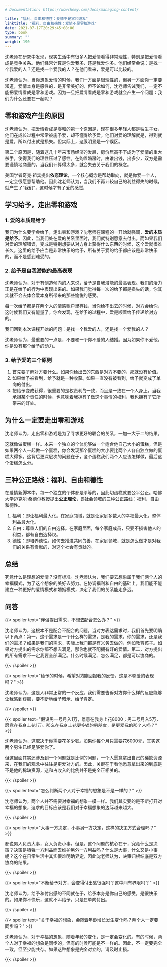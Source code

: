 ```yaml
---
# Documentation: https://wowchemy.com/docs/managing-content/

title: "福利、自由和德性：爱情不是零和游戏"
linktitle: "福利、自由和德性：爱情不是零和游戏"
date: 2021-07-17T20:29:45+08:00
type: book
summary: ""
weight: 190
---
```


<!--more-->

沈老师在研究中发现，现实生活中有很多人把爱情看得非常理性，特别是把爱情看成是竞争关系。他们经常计算是你爱我多，还是我爱你多。他们经常会说：是找一个我爱的人？还是找一个爱我的人？在他们看来，爱是可以比较的。

沈老师认为，当你想象爱情的时候，我们一方面是很理性的，但另一方面你一定要知道，爱情本身是感性的，是非常美好的。但不论如何，沈老师告诫我们，一定不能把爱情看成是零和游戏。因为一旦把爱情看成是零和游戏就会产生一个问题：我们为什么还要在一起呢？

## 零和游戏产生的原因

沈老师认为，把爱情看成是零和的第一个原因是，现在很多年轻人都是独生子女，他们在成长过程中常常被施予爱，却不懂得给予爱。他们对爱的理解就是，得到就是爱，所以付出就是损失。但实际上，这很明显是一个误区。

第二个原因是，随着这几十年来市场经济的发展，房价居高不下成为了爱情的重大杀手，使得我们的理性压过了感性。在购置婚房时，由谁出钱，出多少，双方是需要谨慎地商量的。当我们计算得太多，就会失去关于我们的概念。

美国学者奇克·祖宾提出**依恋理论**，一个核心概念是帮助取向，就是你爱一个人，一定会很愿意帮助他。因此沈老师认为，当我们不再计较自己的利益得失的时候，就产生了“我们”，这时候才有了爱的感觉。

## 学习给予，走出零和游戏

### 1. 爱的本质是给予

我们为什么要学会给予，走出零和游戏？沈老师在课程的一开始就强调，**爱的本质是给予**。因此，当我们处在爱的关系里面时，我们就特别愿意去付出。而如果我们对爱的理解错误，变成是特别想要从对方身上获得什么东西的时候，这个爱就很难长久。这里的给予应当是非常快乐的给予，所有关于爱的给予都应该是非常快乐的，而不是感到难受的。

### 2. 给予是自我潜能的最高表现

沈老师认为，对于有创造倾向的人来说，给予是自我潜能的最高表现。我们的活力正是在给予的行为中表现出来的。如果我们觉得每一次的给予都是损失的话，你其实就不会去体会爱本身所带来的那些愉悦的感受。

每一次给予都是在两个人的情感账户里存钱，当你给不出去的时候，对方会给你，这时候我们又有能量了。你会发现，在给予的过程中，爱是顺着给予传递给对方的。

我们回到本次课程开始的问题：是找一个我爱的人，还是找一个爱我的人？

沈老师认为，最重要的一点是，不要和一个你不爱的人结婚。因为如果你不爱他，你是没有那个给予的动力。

### 3. 给予爱的三个原则

1. 首先要了解对方要什么。如果你给出去的东西是对方不要的，那就没有价值。
2. 如果给予被看到，给予就是一种收获。如果一直没有被看到，给予就变成了单向的付出。
3. 把给予变成获得，很重要的是权责利的一致，而且是一致在一个人身上。当我承担某个责任的时候，也意味着我拥有了做这个事情的权利，我也拥有了它所带来的好处。

## 为什么一定要走出零和游戏

沈老师认为，走出零和游戏是为了寻求更好的联合的关系，一加一大于二的结果。

这就像做蛋糕一样。本来一个独立的个体能够做一个适合他自己大小的蛋糕，但是如果两个人一起做一个蛋糕，你会发现那个蛋糕的大小要比两个人各自独立做的蛋糕大得多。这背后更深层次的问题在于，这个蛋糕我们两个人应该怎样做，最后这个蛋糕怎么分。

## 三种公正路线：福利、自由和德性

在爱情新脚本中，每一个独立的个体都是平等的，因此切蛋糕就要公平公正。哈佛大学迈克尔·桑德尔教授提出**公正理论**，即社会领域的三种公正路线：福利、自由和德性。

1. 福利：即让福利最大化。在家庭领域，就是让家庭多数人的幸福最大化，整体利益最大化。
2. 自由：尊重人们的自由选择。在家庭里面，每个家庭成员，只要不损害他人的利益，都有自由选择权。
3. 德性：即培养德性。如何去推进共同的善，在家庭领域，就是怎么做才是对我们的关系有贡献的，对这个社会有贡献的。

## 总结

究竟什么是理想的爱情？没有标准。沈老师认为，我们要去想象属于我们两个人的幸福模式，为了这个想象的美好去努力。在协调福利和自由的基础上，我们能不能建立一种更好的爱情模式和婚姻模式，决定了我们的关系能走多远。

## 问答

{{< spoiler text="伴侣提出需求，不想去配合怎么办？" >}}

沈老师认为，这根本不是配合不配合的问题。当对方表达需求时，我们首先要明确以下两点：第一，这个需求是一个什么样的需求，是我的需求，你的需求，还是我们的需求？如果是我们的需求，实际上我们都是有义务去做的，例如教育孩子。如果对方提出的需求你都不想去满足，那你也就不配拥有好的爱情。第二，对方提出的所有需求不一定我要全部满足。什么时候满足、怎么满足，都是可以协商的。

{{< /spoiler >}}

{{< spoiler text="给予的时候，希望对方能回报我的反馈，这是不够爱的表现吗？" >}}

沈老师认为，这是人非常正常的一个反应。我们需要告诉对方你什么样的反应能够让我感到舒服，要不断地给予暗示、给予肯定。

{{< /spoiler >}}

{{< spoiler text="假设男一号月入1万，愿意在我身上花8000；男二号月入5万，愿意在我身上花1万。那么在我身上花更多钱的男朋友，是更爱我的那个人吗？" >}}

沈老师认为，这取决于你需要花多少钱。如果你每个月只需要花6000元，其实这两个男生已经足够爱你了。

但这里面其实还涉及到一个问题就是比例的问题，一个人愿意拿出自己的稀缺资源来，在我们的观念中往往是更爱对方的。因此，关键在于看他愿意拿出来的到底是不是他的稀缺资源，这和占收入的比例并不是完全正相关的。

{{< /spoiler >}}

{{< spoiler text="怎么判断两个人对于幸福的想象是不是一样的？" >}}

沈老师认为，两个人并不需要对幸福的想象一模一样。我们其实要的是不断打开对幸福的想象，追求的目标应该是我们对于幸福想象的边际越来越大。

{{< /spoiler >}}

{{< spoiler text="大事一方决定，小事另一方决定，这样的决策方式合理吗？" >}}

都说男人负责大事，女人负责小事。但是，这个问题的核心在于，究竟什么是决策？决策是牺牲一方利益而去维护另外一方利益吗？什么是大事，什么又是小事呢？这个在日常生活中其实很难明确界定。因此沈老师认为，决策归根结底是双方协商的结果。

{{< /spoiler >}}

{{< spoiler text="不断给予对方，会变得付出感很强吗？这中间有界限吗？" >}}

沈老师认为，给予和付出感的不同就在于，给予本身是你自己的感受，是很快乐的。如果你不快乐，这就不叫给予，只是在单向付出。

{{< /spoiler >}}

{{< spoiler text="关于幸福的想象，会随着年龄增长发生变化吗？两个人一定要同步吗？" >}}

沈老师认为，对于幸福的想象，随着年龄的变化，是一定会变化的。有的时候，两个人对于幸福的想象是同步的，但有的时候可能是不一样的。因此，不一定要完全一致，但至少能共存。如果这种想象是完全对立的，请及时止损。

{{< /spoiler >}}